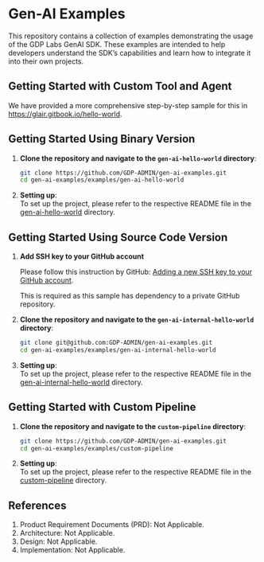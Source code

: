 # Gen-AI Examples

This repository contains a collection of examples demonstrating the usage of the GDP Labs GenAI SDK. These examples are intended to help developers understand the SDK’s capabilities and learn how to integrate it into their own projects.

## Getting Started with Custom Tool and Agent

We have provided a more comprehensive step-by-step sample for this in https://glair.gitbook.io/hello-world.

## Getting Started Using Binary Version

1. **Clone the repository and navigate to the `gen-ai-hello-world` directory**:

   ```bash
   git clone https://github.com/GDP-ADMIN/gen-ai-examples.git
   cd gen-ai-examples/examples/gen-ai-hello-world
   ```

2. **Setting up**:  
   To set up the project, please refer to the respective README file in the [gen-ai-hello-world](./examples/gen-ai-hello-world/README.md) directory.

## Getting Started Using Source Code Version

1. **Add SSH key to your GitHub account**

   Please follow this instruction by GitHub: [Adding a new SSH key to your GitHub account](https://docs.github.com/en/authentication/connecting-to-github-with-ssh/adding-a-new-ssh-key-to-your-github-account).

   This is required as this sample has dependency to a private GitHub repository.

2. **Clone the repository and navigate to the `gen-ai-internal-hello-world` directory**:

   ```bash
   git clone git@github.com:GDP-ADMIN/gen-ai-examples.git
   cd gen-ai-examples/examples/gen-ai-internal-hello-world
   ```

3. **Setting up**:  
   To set up the project, please refer to the respective README file in the [gen-ai-internal-hello-world](./examples/gen-ai-internal-hello-world/README.md) directory.

## Getting Started with Custom Pipeline

1. **Clone the repository and navigate to the `custom-pipeline` directory**:

   ```bash
   git clone https://github.com/GDP-ADMIN/gen-ai-examples.git
   cd gen-ai-examples/examples/custom-pipeline
   ```

2. **Setting up**:  
   To set up the project, please refer to the respective README file in the [custom-pipeline](./examples/custom-pipeline/README.md) directory.


## References

1. Product Requirement Documents (PRD): Not Applicable.
2. Architecture: Not Applicable.
3. Design: Not Applicable.
4. Implementation: Not Applicable.
